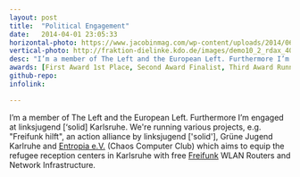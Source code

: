 ```yaml
---
layout: post
title:  "Political Engagement"
date:   2014-04-01 23:05:33
horizontal-photo: https://www.jacobinmag.com/wp-content/uploads/2014/06/506535876_7ddecca11b_z.jpg
vertical-photo: http://fraktion-dielinke.kdo.de/images/demo10_2_rdax_400x543.jpg
desc: "I’m a member of The Left and the European Left. Furthermore I’m engaged at linksjugend [‘solid] Karlsruhe."
awards: [First Award 1st Place, Second Award Finalist, Third Award Runner-Up]
github-repo: 
infolink:

---
```

I’m a member of The Left and the European Left. Furthermore I’m engaged at linksjugend [‘solid] Karlsruhe. We're running various projects, e.g. "Freifunk hilft", an action alliance by linksjugend ['solid'], Grüne Jugend Karlruhe and [Entropia e.V.](http://entropia.de) (Chaos Computer Club) which aims to equip the refugee reception centers in Karlsruhe with free [Freifunk](http://freifunk.net) WLAN Routers and Network Infrastructure.
